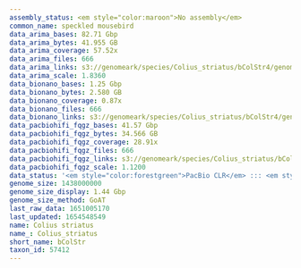```yaml
---
assembly_status: <em style="color:maroon">No assembly</em>
common_name: speckled mousebird
data_arima_bases: 82.71 Gbp
data_arima_bytes: 41.955 GB
data_arima_coverage: 57.52x
data_arima_files: 666
data_arima_links: s3://genomeark/species/Colius_striatus/bColStr4/genomic_data/arima/<br>
data_arima_scale: 1.8360
data_bionano_bases: 1.25 Gbp
data_bionano_bytes: 2.580 GB
data_bionano_coverage: 0.87x
data_bionano_files: 666
data_bionano_links: s3://genomeark/species/Colius_striatus/bColStr4/genomic_data/bionano/<br>
data_pacbiohifi_fqgz_bases: 41.57 Gbp
data_pacbiohifi_fqgz_bytes: 34.566 GB
data_pacbiohifi_fqgz_coverage: 28.91x
data_pacbiohifi_fqgz_files: 666
data_pacbiohifi_fqgz_links: s3://genomeark/species/Colius_striatus/bColStr4/genomic_data/pacbio_hifi/<br>
data_pacbiohifi_fqgz_scale: 1.1200
data_status: '<em style="color:forestgreen">PacBio CLR</em> ::: <em style="color:forestgreen">Bionano</em> ::: <em style="color:forestgreen">Arima</em>'
genome_size: 1438000000
genome_size_display: 1.44 Gbp
genome_size_method: GoAT
last_raw_data: 1651005170
last_updated: 1654548549
name: Colius striatus
name_: Colius_striatus
short_name: bColStr
taxon_id: 57412
---
```

